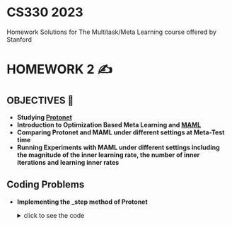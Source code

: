 # CS330 2023

Homework Solutions for The Multitask/Meta Learning course offered by Stanford
# HOMEWORK 2 ✍️
## OBJECTIVES 🎯
- __Studying [Protonet](https://arxiv.org/abs/1703.05175)__
- __Introduction to Optimization Based Meta Learning and [MAML](https://arxiv.org/abs/1703.03400)__
- __Comparing Protonet and MAML under different settings at Meta-Test time__
- __Running Experiments with MAML under different settings including the magnitude of the inner learning rate, the number of inner iterations and learning inner rates__
## Coding Problems
- **Implementing the _step method of Protonet**
  <details>
    <summary>click to see the code</summary>
    
  ```python
  def _step(self, task_batch):
        loss_batch = []
        accuracy_support_batch = []
        accuracy_query_batch = []
        for i, task in enumerate(task_batch):
  
            images_support, labels_support, images_query, labels_query = task
           
            images_support = images_support.to(self.device)
            labels_support = labels_support.to(self.device)
            images_query = images_query.to(self.device)
            labels_query = labels_query.to(self.device)
            
            support_features = self._network(images_support)
              
            prototypes = []

            for label in labels_support.unique():
                prototypes.append(support_features[labels_support==label].mean(0))       
            prototypes = torch.stack(prototypes)
            
            query_features = self._network(images_query)
           
            query_dist = -torch.cdist(query_features,prototypes)
            support_dist = -torch.cdist(support_features,prototypes)

            loss_batch.append(F.cross_entropy(query_dist,labels_query))
            accuracy_support_batch.append(util.score(support_dist,labels_support))
            accuracy_query_batch.append(util.score(query_dist,labels_query))
            
        return (
            torch.mean(torch.stack(loss_batch)),
            np.mean(accuracy_support_batch),
            np.mean(accuracy_query_batch)
        )

